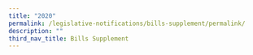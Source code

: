 ```yaml
---
title: "2020"
permalink: /legislative-notifications/bills-supplement/permalink/
description: ""
third_nav_title: Bills Supplement
---
```

